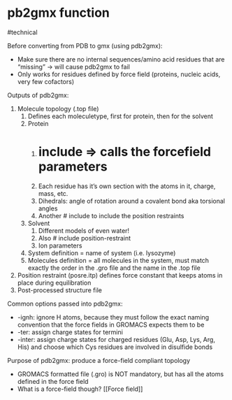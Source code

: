 # pb2gmx function
#technical 

Before converting from PDB to gmx (using pdb2gmx):
- Make sure there are no internal sequences/amino acid residues that are “missing” → will cause pdb2gmx to fail
- Only works for residues defined by force field (proteins, nucleic acids, very few cofactors)

Outputs of pdb2gmx:
1. Molecule topology (.top file)
    1. Defines each moleculetype, first for protein, then for the solvent
    2. Protein
        1. # include ⇒ calls the forcefield parameters
        2. Each residue has it’s own section with the atoms in it, charge, mass, etc.
        3. Dihedrals: angle of rotation around a covalent bond aka torsional angles
        4. Another # include to include the position restraints
    3. Solvent
        1. Different models of even water!
        2. Also # include position-restraint
        3. Ion parameters
    4. System definition = name of system (i.e. lysozyme)
    5. Molecules definition = all molecules in the system, must match exactly the order in the .gro file and the name in the .top file
2. Position restraint (posre.itp) defines force constant that keeps atoms in place during equilibration
3. Post-processed structure file

Common options passed into pdb2gmx:
- -ignh: ignore H atoms, because they must follow the exact naming convention that the force fields in GROMACS expects them to be
- -ter: assign charge states for termini
- -inter: assign charge states for charged residues (Glu, Asp, Lys, Arg, His) and choose which Cys residues are involved in disulfide bonds

Purpose of pdb2gmx: produce a force-field compliant topology
- GROMACS formatted file (.gro) is NOT mandatory, but has all the atoms defined in the force field
- What is a force-field though? [[Force field]]